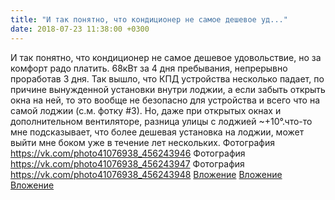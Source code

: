 ```yaml
---
title: "И так понятно, что кондиционер не самое дешевое уд..."
date: 2018-07-23 11:38:00 +0300
---
```


И так понятно, что кондиционер не самое дешевое удовольствие, но за комфорт радо платить. 68кВт за 4 дня пребывания, непрерывно проработав 3 дня. Так вышло, что КПД устройства несколько падает, по причине вынужденной установки внутри лоджии, а если забыть открыть окна на ней, то это вообще не безопасно для устройства и всего что на самой лоджии (с.м. фотку #3). Но, даже при открытых окнах и дополнительном вентиляторе, разница улицы с лоджией ~+10°.что-то мне подсказывает, что более дешевая установка на лоджии, может выйти мне боком уже в течение лет нескольких.
Фотография
<a class="vk-attach" href="https://vk.com/photo41076938_456243946">https://vk.com/photo41076938_456243946</a>
Фотография
<a class="vk-attach" href="https://vk.com/photo41076938_456243947">https://vk.com/photo41076938_456243947</a>
Фотография
<a class="vk-attach" href="https://vk.com/photo41076938_456243948">https://vk.com/photo41076938_456243948</a>
<a class="vk-attach" href="https://vk.com/photo41076938_456243946">Вложение</a>
<a class="vk-attach" href="https://vk.com/photo41076938_456243947">Вложение</a>
<a class="vk-attach" href="https://vk.com/photo41076938_456243948">Вложение</a>
